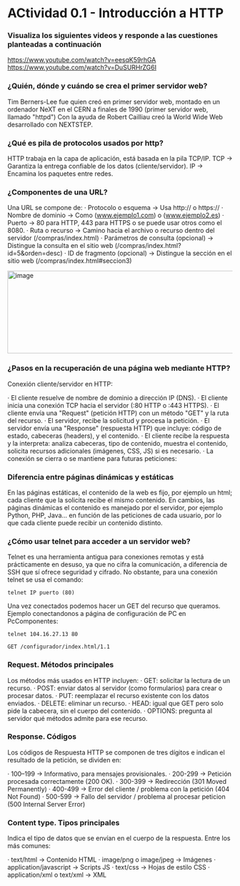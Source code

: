 # ACtividad 0.1 - Introducción a HTTP

### Visualiza los siguientes videos y responde a las cuestiones planteadas a continuación
https://www.youtube.com/watch?v=eesqK59rhGA
https://www.youtube.com/watch?v=DuSURHrZG6I

### ¿Quién, dónde y cuándo se crea el primer servidor web?

Tim Berners-Lee fue quien creó en primer servidor web, montado en un ordenador NeXT en el CERN a finales de 1990 (primer servidor web, llamado "httpd")
Con la ayuda de Robert Cailliau creó la World Wide Web desarrollado con NEXTSTEP.

### ¿Qué es pila de protocolos usados por http?

HTTP trabaja en la capa de aplicación, está basada en la pila TCP/IP.
TCP -> Garantiza la entrega confiable de los datos (cliente/servidor).
IP -> Encamina los paquetes entre redes.

### ¿Componentes de una URL?

Una URL se compone de:
· Protocolo o esquema -> Usa http:// o https://
· Nombre de dominio -> Como (www.ejemplo1.com) o (www.ejemplo2.es)
· Puerto -> 80 para HTTP, 443 para HTTPS o se puede usar otros como el 8080.
· Ruta  o recurso -> Camino hacia el archivo o recurso dentro del servidor (/compras/index.html)
· Parámetros de consulta (opcional) -> Distingue la consulta en el sitio web (/compras/index.html?id=5&orden=desc)
· ID de fragmento (opcional) -> Distingue la sección en el sitio web (/compras/index.html#seccion3)

<img width="1707" height="185" alt="image" src="https://github.com/user-attachments/assets/496793ca-e5c8-4c69-8df7-a2755a5d9b1a" />

### ¿Pasos en la recuperación de una página web mediante HTTP?

Conexión cliente/servidor en HTTP:

· El cliente resuelve de nombre de dominio a dirección IP (DNS).
· El cliente inicia una conexión TCP hacia el servidor (:80 HTTP o :443 HTTPS).
· El cliente envía una "Request" (petición HTTP) con un método "GET" y la ruta del recurso.
· El servidor, recibe la solicitud y procesa la petición.
· El servidor envía una "Response" (respuesta HTTP) que incluye: código de estado, cabeceras (headers), y el contenido.
· El cliente recibe la respuesta y la interpreta: analiza cabeceras, tipo de contenido, muestra el contenido, solicita recursos adicionales (imágenes, CSS, JS) si es necesario.
· La conexión se cierra o se mantiene para futuras peticiones:

### Diferencia entre páginas dinámicas y estáticas

En las páginas estáticas, el contenido de la web es fijo, por ejemplo un html; cada cliente que la solicita recibe el mismo contenido.
En cambios, las páginas dinámicas el contenido es manejado por el servidor, por ejemplo Python, PHP, Java... en función de las peticiones de cada usuario, por lo que cada cliente puede recibir un contenido distinto.

### ¿Cómo usar telnet para acceder a un servidor web?

Telnet es una herramienta antigua para conexiones remotas y está prácticamente en desuso, ya que no cifra la comunicación, a diferencia de SSH que sí ofrece seguridad y cifrado.
No obstante, para una conexión telnet se usa el comando:
```
telnet IP puerto (80)
```
Una vez conectados podemos hacer un GET del recurso que queramos.
Ejemplo conectandonos a página de configuración de PC en PcComponentes: 
```
telnet 104.16.27.13 80
```
```
GET /configurador/index.html/1.1
```

### Request. Métodos principales
	
Los métodos más usados en HTTP incluyen:
· GET: solicitar la lectura de un recurso.
· POST: enviar datos al servidor (como formularios) para crear o procesar datos.
· PUT: reemplazar el recurso existente con los datos enviados.
· DELETE: eliminar un recurso.
· HEAD: igual que GET pero solo pide la cabecera, sin el cuerpo del contenido.
· OPTIONS: pregunta al servidor qué métodos admite para ese recurso.

### Response. Códigos

Los códigos de Respuesta HTTP se componen de tres dígitos e indican el resultado de la petición, se dividen en:

· 100–199 -> Informativo, para mensajes provisionales.
· 200-299 -> Petición procesada correctamente (200 OK).
· 300-399 -> Redirección (301 Moved Permanently)
· 400-499 -> Error del cliente / problema con la petición (404 Not Found)
· 500-599 -> Fallo del servidor / problema al procesar peticion (500 Internal Server Error)

### Content type. Tipos principales

Indica el tipo de datos que se envían en el cuerpo de la respuesta. Entre los más comunes:

· text/html → Contenido HTML
· image/png o image/jpeg → Imágenes
· application/javascript → Scripts JS
· text/css → Hojas de estilo CSS
· application/xml o text/xml → XML
